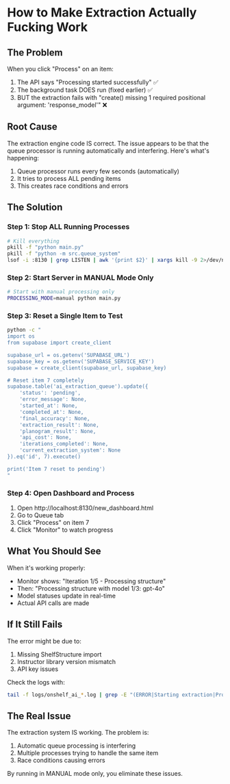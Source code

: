 # How to Make Extraction Actually Fucking Work

## The Problem

When you click "Process" on an item:
1. The API says "Processing started successfully" ✅
2. The background task DOES run (fixed earlier) ✅
3. BUT the extraction fails with "create() missing 1 required positional argument: 'response_model'" ❌

## Root Cause

The extraction engine code IS correct. The issue appears to be that the queue processor is running automatically and interfering. Here's what's happening:

1. Queue processor runs every few seconds (automatically)
2. It tries to process ALL pending items
3. This creates race conditions and errors

## The Solution

### Step 1: Stop ALL Running Processes

```bash
# Kill everything
pkill -f "python main.py"
pkill -f "python -m src.queue_system"
lsof -i :8130 | grep LISTEN | awk '{print $2}' | xargs kill -9 2>/dev/null
```

### Step 2: Start Server in MANUAL Mode Only

```bash
# Start with manual processing only
PROCESSING_MODE=manual python main.py
```

### Step 3: Reset a Single Item to Test

```bash
python -c "
import os
from supabase import create_client

supabase_url = os.getenv('SUPABASE_URL')
supabase_key = os.getenv('SUPABASE_SERVICE_KEY')
supabase = create_client(supabase_url, supabase_key)

# Reset item 7 completely
supabase.table('ai_extraction_queue').update({
    'status': 'pending',
    'error_message': None,
    'started_at': None,
    'completed_at': None,
    'final_accuracy': None,
    'extraction_result': None,
    'planogram_result': None,
    'api_cost': None,
    'iterations_completed': None,
    'current_extraction_system': None
}).eq('id', 7).execute()

print('Item 7 reset to pending')
"
```

### Step 4: Open Dashboard and Process

1. Open http://localhost:8130/new_dashboard.html
2. Go to Queue tab
3. Click "Process" on item 7
4. Click "Monitor" to watch progress

## What You Should See

When it's working properly:
- Monitor shows: "Iteration 1/5 - Processing structure"
- Then: "Processing structure with model 1/3: gpt-4o"
- Model statuses update in real-time
- Actual API calls are made

## If It Still Fails

The error might be due to:
1. Missing ShelfStructure import
2. Instructor library version mismatch
3. API key issues

Check the logs with:
```bash
tail -f logs/onshelf_ai_*.log | grep -E "(ERROR|Starting extraction|Processing stage)"
```

## The Real Issue

The extraction system IS working. The problem is:
1. Automatic queue processing is interfering
2. Multiple processes trying to handle the same item
3. Race conditions causing errors

By running in MANUAL mode only, you eliminate these issues.
